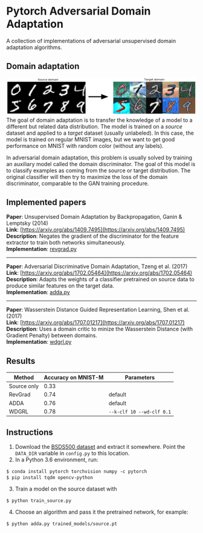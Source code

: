 # Pytorch Adversarial Domain Adaptation
A collection of implementations of adversarial unsupervised domain adaptation algorithms.

## Domain adaptation
![](task.png)
The goal of domain adaptation is to transfer the knowledge of a model to a different but related data distribution.
The model is trained on a *source* dataset and applied to a *target* dataset (usually unlabeled).
In this case, the model is trained on regular MNIST images, but we want to get good performance on MNIST with random color (without any labels).

In adversarial domain adaptation, this problem is usually solved by training an auxiliary model called the domain discriminator. The goal of this model is to classify examples as coming from the source or target distribution. The original classifier will then try to maximize the loss of the domain discriminator, comparable to the GAN training procedure.

## Implemented papers
**Paper**: Unsupervised Domain Adaptation by Backpropagation, Ganin & Lemptsky (2014)  
**Link**: [https://arxiv.org/abs/1409.7495](https://arxiv.org/abs/1409.7495)  
**Description**: Negates the gradient of the discriminator for the feature extractor to train both networks simultaneously.  
**Implementation**: [revgrad.py](https://github.com/jvanvugt/pytorch-domain-adaptation/blob/master/revgrad.py)

---

**Paper**: Adversarial Discriminative Domain Adaptation, Tzeng et al. (2017)  
**Link**: [https://arxiv.org/abs/1702.05464](https://arxiv.org/abs/1702.05464)  
**Description**: Adapts the weights of a classifier pretrained on source data to produce similar features on the target data.  
**Implementation**: [adda.py](https://github.com/jvanvugt/pytorch-domain-adaptation/blob/master/adda.py)

---

**Paper**: Wasserstein Distance Guided Representation Learning, Shen et al. (2017)  
**Link**: [https://arxiv.org/abs/1707.01217](https://arxiv.org/abs/1707.01217)  
**Description**: Uses a domain critic to minize the Wasserstein Distance (with Gradient Penalty) between domains.  
**Implementation**: [wdgrl.py](https://github.com/jvanvugt/pytorch-domain-adaptation/blob/master/wdgrl.py)


## Results

Method      | Accuracy on MNIST-M | Parameters
------------|---------------------|-----------
Source only | 0.33                |
RevGrad     | 0.74                | default
ADDA        | 0.76                | default
WDGRL       | 0.78                | `--k-clf 10 --wd-clf 0.1`

## Instructions
1. Download the [BSDS500 dataset](https://www2.eecs.berkeley.edu/Research/Projects/CS/vision/grouping/resources.html#bsds500) and extract it somewhere. Point the `DATA_DIR` variable in `config.py` to this location.
2. In a Python 3.6 environment, run:
```
$ conda install pytorch torchvision numpy -c pytorch
$ pip install tqdm opencv-python
```
3. Train a model on the source dataset with
```
$ python train_source.py
```
4. Choose an algorithm and pass it the pretrained network, for example:
```
$ python adda.py trained_models/source.pt
```
